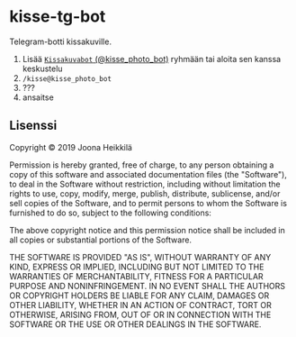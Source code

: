 # kisse-tg-bot

Telegram-botti kissakuville.

1. Lisää [`Kissakuvabot` (@kisse_photo_bot)](https://t.me/kisse_photo_bot) ryhmään tai aloita sen kanssa keskustelu
2. `/kisse@kisse_photo_bot`
3. ???
4. ansaitse

## Lisenssi
Copyright © 2019 Joona Heikkilä

Permission is hereby granted, free of charge, to any person obtaining a copy of this software and associated documentation files (the "Software"), to deal in the Software without restriction, including without limitation the rights to use, copy, modify, merge, publish, distribute, sublicense, and/or sell copies of the Software, and to permit persons to whom the Software is furnished to do so, subject to the following conditions:

The above copyright notice and this permission notice shall be included in all copies or substantial portions of the Software.

THE SOFTWARE IS PROVIDED "AS IS", WITHOUT WARRANTY OF ANY KIND, EXPRESS OR IMPLIED, INCLUDING BUT NOT LIMITED TO THE WARRANTIES OF MERCHANTABILITY, FITNESS FOR A PARTICULAR PURPOSE AND NONINFRINGEMENT. IN NO EVENT SHALL THE AUTHORS OR COPYRIGHT HOLDERS BE LIABLE FOR ANY CLAIM, DAMAGES OR OTHER LIABILITY, WHETHER IN AN ACTION OF CONTRACT, TORT OR OTHERWISE, ARISING FROM, OUT OF OR IN CONNECTION WITH THE SOFTWARE OR THE USE OR OTHER DEALINGS IN THE SOFTWARE.
